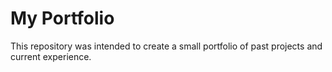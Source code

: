 # My Portfolio #

This repository was intended to create a small portfolio of past projects and current experience.
